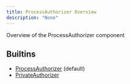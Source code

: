 ```yaml
---
title: ProcessAuthorizer Overview
description: "None"
---
```

Overview of the ProcessAuthorizer component
## Builtins
* [ProcessAuthorizer](/docs/components/processauthorizer/processauthorizer/) (default)
* [PrivateAuthorizer](/docs/components/privateauthorizer/privateauthorizer/)